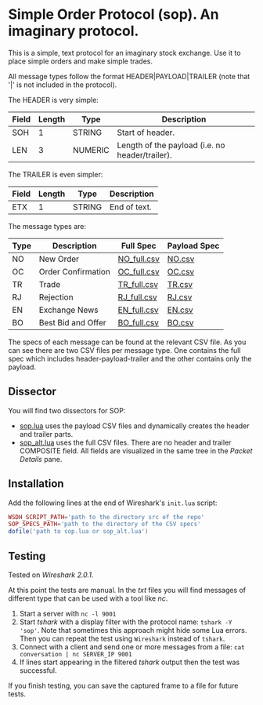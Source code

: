 Simple Order Protocol (sop). An imaginary protocol.
========

This is a simple, text protocol for an imaginary stock exchange. Use it to place simple orders and make simple trades.

All message types follow the format HEADER|PAYLOAD|TRAILER (note that '|' is not included in the protocol).

The HEADER is very simple:

Field | Length | Type | Description
-----|---------|------|------
SOH | 1 | STRING | Start of header.
LEN | 3 | NUMERIC |Length of the payload (i.e. no header/trailer).

The TRAILER is even simpler:

Field | Length | Type | Description
-----|---------|------|------
ETX | 1 | STRING | End of text.

The message types are:

Type | Description | Full Spec | Payload Spec
-----|-------------|-----------|--------------
NO | New Order | [NO_full.csv](NO_full.csv) | [NO.csv](NO.csv)
OC | Order Confirmation | [OC_full.csv](OC_full.csv) | [OC.csv](OC.csv)
TR | Trade | [TR_full.csv](TR_full.csv) | [TR.csv](TR_full.csv)
RJ | Rejection | [RJ_full.csv](RJ_full.csv) | [RJ.csv](RJ.csv)
EN | Exchange News | [EN_full.csv](EN_full.csv) | [EN.csv](EN.csv)
BO | Best Bid and Offer | [BO_full.csv](BO_full.csv) | [BO.csv](BO.csv)

The specs of each message can be found at the relevant CSV file. As you can see there are two CSV files per message type. One contains the full spec which includes header-payload-trailer and the other contains only the payload.

Dissector
------------

You will find two dissectors for SOP:

- [sop.lua](sop.lua) uses the payload CSV files and dynamically creates the header and trailer parts.
- [sop_alt.lua](sop_alt.lua) uses the full CSV files. There are no header and trailer COMPOSITE field. All fields are visualized in the same tree in the *Packet Details* pane.

Installation
------------

Add the following lines at the end of Wireshark's `init.lua` script:

``` lua
WSDH_SCRIPT_PATH='path to the directory src of the repo'
SOP_SPECS_PATH='path to the directory of the CSV specs'
dofile('path to sop.lua or sop_alt.lua')
```

Testing
-------

Tested on *Wireshark 2.0.1*.

At this point the tests are manual. In the *txt* files you will find messages of different type that can be used with a tool like *nc*.

1. Start a server with `nc -l 9001`
2. Start *tshark* with a display filter with the protocol name: `tshark -Y 'sop'`. Note that sometimes this approach might hide some Lua errors. Then you can repeat the test using `Wireshark` instead of `tshark`.
3. Connect with a client and send one or more messages from a file: `cat conversation | nc SERVER_IP 9001`
4. If lines start appearing in the filtered *tshark* output then the test was successful.

If you finish testing, you can save the captured frame to a file for future tests.

